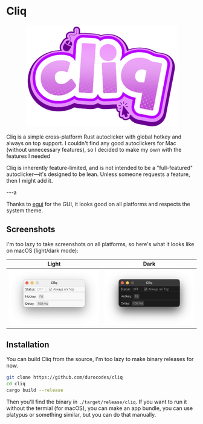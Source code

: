 # Cliq

<div align="center">
  <img src="./assets/logo.png" width="400" />
</div>

Cliq is a simple cross-platform Rust autoclicker with global hotkey and always on top support. I couldn't find any good autoclickers for Mac (without unnecessary features), so I decided to make my own with the features I needed

Cliq is inherently feature-limited, and is not intended to be a "full-featured" autoclicker—it's designed to be lean. Unless someone requests a feature, then I might add it.

---a

Thanks to [egui](https://github.com/emilk/egui) for the GUI, it looks good on all platforms and respects the system theme.

## Screenshots

I'm too lazy to take screenshots on all platforms, so here's what it looks like on macOS (light/dark mode):

| Light                        | Dark                       |
| ---------------------------- | -------------------------- |
| ![light](./assets/light.png) | ![dark](./assets/dark.png) |

## Installation

You can build Cliq from the source, I'm too lazy to make binary releases for now.

```bash
git clone https://github.com/durocodes/cliq
cd cliq
cargo build --release
```

Then you'll find the binary in `./target/release/cliq`. If you want to run it without the termial (for macOS), you can make an app bundle, you can use platypus or something similar, but you can do that manually.
